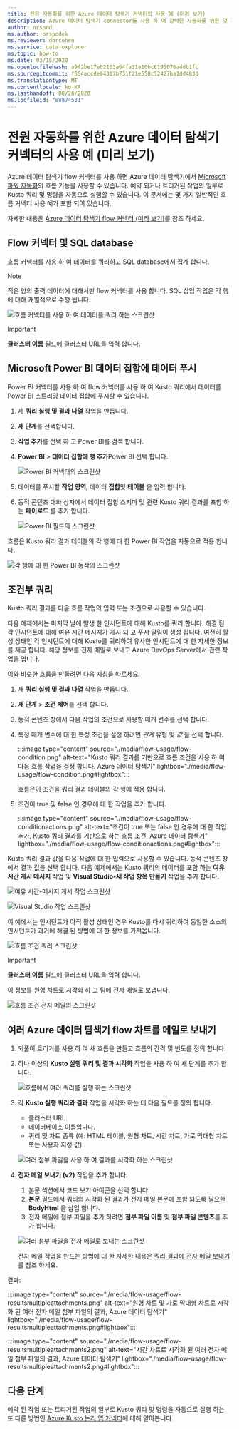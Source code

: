 ```yaml
---
title: 전원 자동화를 위한 Azure 데이터 탐색기 커넥터의 사용 예 (미리 보기)
description: Azure 데이터 탐색기 connector를 사용 하 여 강력한 자동화를 위한 몇 가지 일반적인 사용 예를 알아보세요.
author: orspod
ms.author: orspodek
ms.reviewer: dorcohen
ms.service: data-explorer
ms.topic: how-to
ms.date: 03/15/2020
ms.openlocfilehash: a9f2be17e02103a64fa31a10bc6195076addb1fc
ms.sourcegitcommit: f354accde64317b731f21e558c52427ba1dd4830
ms.translationtype: MT
ms.contentlocale: ko-KR
ms.lasthandoff: 08/26/2020
ms.locfileid: "88874531"
---
```

# <a name="usage-examples-for-azure-data-explorer-connector-to-power-automate-preview"></a>전원 자동화를 위한 Azure 데이터 탐색기 커넥터의 사용 예 (미리 보기)

Azure 데이터 탐색기 flow 커넥터를 사용 하면 Azure 데이터 탐색기에서 [Microsoft 파워 자동화](https://flow.microsoft.com/)의 흐름 기능을 사용할 수 있습니다. 예약 되거나 트리거된 작업의 일부로 Kusto 쿼리 및 명령을 자동으로 실행할 수 있습니다. 이 문서에는 몇 가지 일반적인 흐름 커넥터 사용 예가 포함 되어 있습니다.

자세한 내용은 [Azure 데이터 탐색기 flow 커넥터 (미리 보기)](flow.md)를 참조 하세요.

## <a name="flow-connector-and-your-sql-database"></a>Flow 커넥터 및 SQL database

흐름 커넥터를 사용 하 여 데이터를 쿼리하고 SQL database에서 집계 합니다.

> [!Note]
> 적은 양의 출력 데이터에 대해서만 flow 커넥터를 사용 합니다. SQL 삽입 작업은 각 행에 대해 개별적으로 수행 됩니다. 

![흐름 커넥터를 사용 하 여 데이터를 쿼리 하는 스크린샷](./media/flow-usage/flow-sqlexample.png)

> [!IMPORTANT]
> **클러스터 이름** 필드에 클러스터 URL을 입력 합니다.

## <a name="push-data-to-a-microsoft-power-bi-dataset"></a>Microsoft Power BI 데이터 집합에 데이터 푸시

Power BI 커넥터를 사용 하 여 flow 커넥터를 사용 하 여 Kusto 쿼리에서 데이터를 Power BI 스트리밍 데이터 집합에 푸시할 수 있습니다.

1. 새 **쿼리 실행 및 결과 나열** 작업을 만듭니다.
1. **새 단계**를 선택합니다.
1. **작업 추가**를 선택 하 고 Power BI를 검색 합니다.
1. **Power BI**  >  **데이터 집합에 행 추가**Power BI 선택 합니다. 

    ![Power BI 커넥터의 스크린샷](./media/flow-usage/flow-powerbiconnector.png)

1. 데이터를 푸시할 **작업 영역**, 데이터 **집합**및 **테이블** 을 입력 합니다.
1. 동적 콘텐츠 대화 상자에서 데이터 집합 스키마 및 관련 Kusto 쿼리 결과를 포함 하는 **페이로드** 를 추가 합니다.

    ![Power BI 필드의 스크린샷](./media/flow-usage/flow-powerbifields.png)

흐름은 Kusto 쿼리 결과 테이블의 각 행에 대 한 Power BI 작업을 자동으로 적용 합니다. 

![각 행에 대 한 Power BI 동작의 스크린샷](./media/flow-usage/flow-powerbiforeach.png)

## <a name="conditional-queries"></a>조건부 쿼리

Kusto 쿼리 결과를 다음 흐름 작업의 입력 또는 조건으로 사용할 수 있습니다.

다음 예제에서는 마지막 날에 발생 한 인시던트에 대해 Kusto를 쿼리 합니다. 해결 된 각 인시던트에 대해 여유 시간 메시지가 게시 되 고 푸시 알림이 생성 됩니다.
여전히 활성 상태인 각 인시던트에 대해 Kusto를 쿼리하여 유사한 인시던트에 대 한 자세한 정보를 제공 합니다. 해당 정보를 전자 메일로 보내고 Azure DevOps Server에서 관련 작업을 엽니다.

이와 비슷한 흐름을 만들려면 다음 지침을 따르세요.

1. 새 **쿼리 실행 및 결과 나열** 작업을 만듭니다.
1. **새 단계**  >  **조건 제어**를 선택 합니다.
1. 동적 콘텐츠 창에서 다음 작업의 조건으로 사용할 매개 변수를 선택 합니다.
1. 특정 매개 변수에 대 한 특정 조건을 설정 하려면 *관계* 유형 및 *값* 을 선택 합니다.

    :::image type="content" source="./media/flow-usage/flow-condition.png" alt-text="Kusto 쿼리 결과를 기반으로 흐름 조건을 사용 하 여 다음 흐름 작업을 결정 합니다. Azure 데이터 탐색기" lightbox="./media/flow-usage/flow-condition.png#lightbox":::

    흐름은이 조건을 쿼리 결과 테이블의 각 행에 적용 합니다.
1. 조건이 true 및 false 인 경우에 대 한 작업을 추가 합니다.

    :::image type="content" source="./media/flow-usage/flow-conditionactions.png" alt-text="조건이 true 또는 false 인 경우에 대 한 작업 추가, Kusto 쿼리 결과를 기반으로 하는 흐름 조건, Azure 데이터 탐색기" lightbox="./media/flow-usage/flow-conditionactions.png#lightbox":::

Kusto 쿼리 결과 값을 다음 작업에 대 한 입력으로 사용할 수 있습니다. 동적 콘텐츠 창에서 결과 값을 선택 합니다.
다음 예제에서는 Kusto 쿼리의 데이터를 포함 하는 **여유 시간 게시 메시지** 작업 및 **Visual Studio-새 작업 항목 만들기** 작업을 추가 합니다.

![여유 시간-메시지 게시 작업 스크린샷](./media/flow-usage/flow-slack.png)

![Visual Studio 작업 스크린샷](./media/flow-usage/flow-visualstudio.png)

이 예에서는 인시던트가 아직 활성 상태인 경우 Kusto를 다시 쿼리하여 동일한 소스의 인시던트가 과거에 해결 된 방법에 대 한 정보를 가져옵니다.

![흐름 조건 쿼리 스크린샷](./media/flow-usage/flow-conditionquery.png)

> [!IMPORTANT]
> **클러스터 이름** 필드에 클러스터 URL을 입력 합니다.

이 정보를 원형 차트로 시각화 하 고 팀에 전자 메일로 보냅니다.

![흐름 조건 전자 메일의 스크린샷](./media/flow-usage/flow-conditionemail.png)

## <a name="email-multiple-azure-data-explorer-flow-charts"></a>여러 Azure 데이터 탐색기 flow 차트를 메일로 보내기

1. 되풀이 트리거를 사용 하 여 새 흐름을 만들고 흐름의 간격 및 빈도를 정의 합니다. 
1. 하나 이상의 **Kusto 실행 쿼리 및 결과 시각화** 작업을 사용 하 여 새 단계를 추가 합니다. 

    ![흐름에서 여러 쿼리를 실행 하는 스크린샷](./media/flow-usage/flow-severalqueries.png)

1. 각 **Kusto 실행 쿼리와 결과** 작업을 시각화 하는 데 다음 필드를 정의 합니다.
    * 클러스터 URL.
    * 데이터베이스 이름입니다.
    * 쿼리 및 차트 종류 (예: HTML 테이블, 원형 차트, 시간 차트, 가로 막대형 차트 또는 사용자 지정 값).

    ![여러 첨부 파일을 사용 하 여 결과를 시각화 하는 스크린샷](./media/flow-usage/flow-visualizeresultsmultipleattachments.png)

1. **전자 메일 보내기 (v2)** 작업을 추가 합니다. 
    1. 본문 섹션에서 코드 보기 아이콘을 선택 합니다.
    1. **본문** 필드에서 쿼리의 시각화 된 결과가 전자 메일 본문에 포함 되도록 필요한 **BodyHtml** 을 삽입 합니다.
    1. 전자 메일에 첨부 파일을 추가 하려면 **첨부 파일 이름** 및 **첨부 파일 콘텐츠**를 추가 합니다.
    
    ![여러 첨부 파일을 전자 메일로 보내는 스크린샷](./media/flow-usage/flow-email-multiple-attachments.png)

    전자 메일 작업을 만드는 방법에 대 한 자세한 내용은 [쿼리 결과에 전자 메일 보내기](flow.md#email-kusto-query-results)를 참조 하세요. 

결과:

:::image type="content" source="./media/flow-usage/flow-resultsmultipleattachments.png" alt-text="원형 차트 및 가로 막대형 차트로 시각화 된 여러 전자 메일 첨부 파일의 결과, Azure 데이터 탐색기" lightbox="./media/flow-usage/flow-resultsmultipleattachments.png#lightbox":::

:::image type="content" source="./media/flow-usage/flow-resultsmultipleattachments2.png" alt-text="시간 차트로 시각화 된 여러 전자 메일 첨부 파일의 결과, Azure 데이터 탐색기" lightbox="./media/flow-usage/flow-resultsmultipleattachments2.png#lightbox":::

## <a name="next-steps"></a>다음 단계

예약 된 작업 또는 트리거된 작업의 일부로 Kusto 쿼리 및 명령을 자동으로 실행 하는 또 다른 방법인 [Azure Kusto 논리 앱 커넥터](kusto/tools/logicapps.md)에 대해 알아봅니다.

